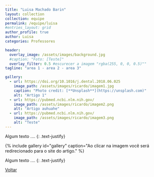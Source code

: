 ```yaml
---
title: "Luisa Machado Barin"
layout: collection
collection: equipe
permalink: /equipe/luisa
#entries_layout: grid
author_profile: true
author: Luisa
categories: Professores

header:
  overlay_image: /assets/images/background.jpg
  #caption: "Foto: [Teste]"
  overlay_filter: 0.5 #escurecer a imagem "rgba(255, 0, 0, 0.5)""
tagline: "area 1 - area 2 - area 3"

gallery:
  - url: https://doi.org/10.1016/j.dental.2018.06.025
    image_path: /assets/images/ricardo/imagem1.jpg
    caption: "Photo credit: [**Unsplash**](https://unsplash.com)"
    alt: "Artigo 1"
  - url: https://pubmed.ncbi.nlm.nih.gov/
    image_path: /assets/images/ricardo/imagem2.png
    alt: "Artigo auhuahe"
  - url: https://pubmed.ncbi.nlm.nih.gov/
    image_path: /assets/images/ricardo/imagem3.png
    alt: "Teste"
---
```

Algum texto ....
{: .text-justify}

{% include gallery id="gallery" caption="Ao clicar na imagem você será redirecionado para o site do artigo." %}

Algum texto ....
{: .text-justify}

<a href="/equipe/" class="btn btn--danger">Voltar</a>
